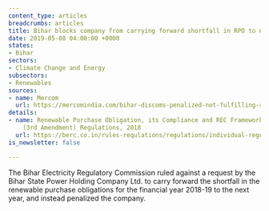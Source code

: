 ```yaml
---
content_type: articles
breadcrumbs: articles
title: Bihar blocks company from carrying forward shortfall in RPO to next year
date: 2019-05-08 04:00:00 +0000
states:
- Bihar
sectors:
- Climate Change and Energy
subsectors:
- Renewables
sources:
- name: Mercom
  url: https://mercomindia.com/bihar-discoms-penalized-not-fulfilling-rpo-shortfall/
details:
- name: Renewable Purchase Obligation, its Compliance and REC Framework Implementation)
    (3rd Amendment) Regulations, 2018
  url: https://berc.co.in/rules-requlations/regulations/individual-regulation/1912-renewable-purchase-obligation-its-compliance-and-rec-framework-implementation-3rd-amendment-regulations-2018
is_newsletter: false

---
```

The Bihar Electricity Regulatory Commission ruled against a request by the Bihar State Power Holding Company Ltd. to carry forward the shortfall in the renewable purchase obligations for the financial year 2018-19 to the next year, and instead penalized the company.
